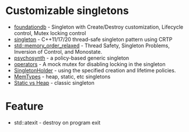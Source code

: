 # Customizable singletons
* [foundationdb](https://github.com/apple/foundationdb/blob/main/flow/include/flow/singleton.h) - Singleton with Create/Destroy customization, Lifecycle control, Mutex locking control
* [singleton](https://github.com/jimmy-park/singleton) - C++11/17/20 thread-safe singleton pattern using CRTP
* [std::memory_order_relaxed](https://github.com/liuzengh/design-pattern/blob/main/src/singleton.cpp) - Thread Safety, Singleton Problems, Inversion of Control, and Monostate.
* [psychosynth](https://github.com/arximboldi/psychosynth/blob/master/src/psynth/base/singleton.hpp) - a policy-based generic singleton
* [operators](https://github.com/tellproject/crossbow/blob/master/crossbow/singleton.hpp) - A mock mutex for disabling locking in the singleton
* [SingletonHolder](https://github.com/hun1er/rehlds-m/blob/main/libs/util/include/util/singleton.hpp) - using the specified creation and lifetime policies.
* [MemTypes](https://github.com/sorise/muse-chain/blob/main/include/util/singleton.hpp) - heap, static, etc singletons
* [Static vs Heap](https://github.com/VisualGMQ/grogue/blob/main/include/core/singleton.hpp) - classic singleton

# Feature
* std::atexit - destroy on program exit

